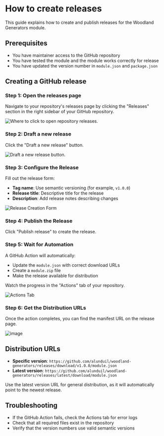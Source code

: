 # How to create releases

This guide explains how to create and publish releases for the Woodland
Generators module.

## Prerequisites

- You have maintainer access to the GitHub repository
- You have tested the module and the module works correctly for release
- You have updated the version number in `module.json` and `package.json`

## Creating a GitHub release

### Step 1: Open the releases page

Navigate to your repository's releases page by clicking the "Releases" section
in the right sidebar of your GitHub repository.

![Where to click to open repository releases.](https://user-images.githubusercontent.com/7644614/93409301-9fd25080-f864-11ea-9e0c-bdd09e4418e4.png)

### Step 2: Draft a new release

Click the "Draft a new release" button.

![Draft a new release button.](https://user-images.githubusercontent.com/7644614/93409364-c1333c80-f864-11ea-89f1-abfcb18a8d9f.png)

### Step 3: Configure the Release

Fill out the release form:

- **Tag name**: Use semantic versioning (for example, `v1.0.0`)
- **Release title**: Descriptive title for the release
- **Description**: Add release notes describing changes

![Release Creation Form](https://user-images.githubusercontent.com/7644614/93409543-225b1000-f865-11ea-9a19-f1906a724421.png)

### Step 4: Publish the Release

Click "Publish release" to create the release.

### Step 5: Wait for Automation

A GitHub Action will automatically:

- Update the `module.json` with correct download URLs
- Create a `module.zip` file
- Make the release available for distribution

Watch the progress in the "Actions" tab of your repository.

![Actions Tab](https://user-images.githubusercontent.com/7644614/93409820-c1800780-f865-11ea-8c6b-c3792e35e0c8.png)

### Step 6: Get the Distribution URLs

Once the action completes, you can find the manifest URL on the release page.

![image](https://user-images.githubusercontent.com/7644614/93409960-10c63800-f866-11ea-83f6-270cc5d10b71.png)

## Distribution URLs

- **Specific version**:
  `https://github.com/alunduil/woodland-generators/releases/download/v1.0.0/module.json`
- **Latest version**:
  `https://github.com/alunduil/woodland-generators/releases/latest/download/module.json`

Use the latest version URL for general distribution, as it will automatically
point to the newest release.

## Troubleshooting

- If the GitHub Action fails, check the Actions tab for error logs
- Check that all required files exist in the repository
- Verify that the version numbers use valid semantic versions
